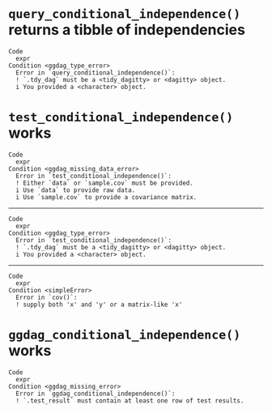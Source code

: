 # `query_conditional_independence()` returns a tibble of independencies

    Code
      expr
    Condition <ggdag_type_error>
      Error in `query_conditional_independence()`:
      ! `.tdy_dag` must be a <tidy_dagitty> or <dagitty> object.
      i You provided a <character> object.

# `test_conditional_independence()` works

    Code
      expr
    Condition <ggdag_missing_data_error>
      Error in `test_conditional_independence()`:
      ! Either `data` or `sample.cov` must be provided.
      i Use `data` to provide raw data.
      i Use `sample.cov` to provide a covariance matrix.

---

    Code
      expr
    Condition <ggdag_type_error>
      Error in `test_conditional_independence()`:
      ! `.tdy_dag` must be a <tidy_dagitty> or <dagitty> object.
      i You provided a <character> object.

---

    Code
      expr
    Condition <simpleError>
      Error in `cov()`:
      ! supply both 'x' and 'y' or a matrix-like 'x'

# `ggdag_conditional_independence()` works

    Code
      expr
    Condition <ggdag_missing_error>
      Error in `ggdag_conditional_independence()`:
      ! `.test_result` must contain at least one row of test results.

